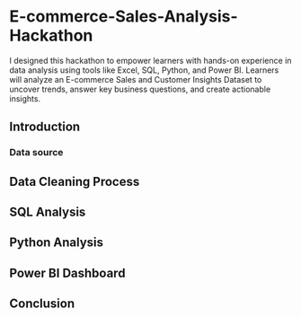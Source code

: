 # E-commerce-Sales-Analysis-Hackathon
I designed this hackathon to empower learners with hands-on experience in data analysis using tools like Excel, SQL, Python, and Power BI. Learners will analyze an E-commerce Sales and Customer Insights Dataset to uncover trends, answer key business questions, and create actionable insights.

## Introduction
### Data source 



## Data Cleaning Process


## SQL Analysis


## Python Analysis



## Power BI Dashboard


## Conclusion


